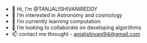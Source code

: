 - 👋 Hi, I’m @TANJALISHIVANIREDDY
- 👀 I’m interested in Astronomy and cosmology 
- 🌱 I’m currently learning computation
- 💞️ I’m looking to collaborate on developing algorithms
- 📫 contact me throught - anjalishivani94@gmail.com

<!---
TANJALISHIVANIREDDY/TANJALISHIVANIREDDY is a ✨ special ✨ repository because its `README.md` (this file) appears on your GitHub profile.
You can click the Preview link to take a look at your changes.
--->
